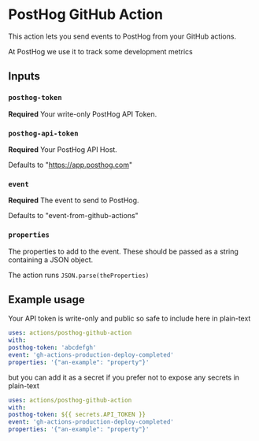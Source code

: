 # PostHog GitHub Action

This action lets you send events to PostHog from your GitHub actions.

At PostHog we use it to track some development metrics

## Inputs

### `posthog-token`

**Required** Your write-only PostHog API Token.

### `posthog-api-token`

**Required** Your PostHog API Host.

Defaults to "https://app.posthog.com"

### `event`

**Required** The event to send to PostHog.

Defaults to "event-from-github-actions"

### `properties`

The properties to add to the event. These should be passed as a string containing a JSON object.

The action runs `JSON.parse(theProperties)`

## Example usage

Your API token is write-only and public so safe to include here in plain-text

```yaml
uses: actions/posthog-github-action
with:
posthog-token: 'abcdefgh'
event: 'gh-actions-production-deploy-completed'
properties: '{"an-example": "property"}'
```

but you can add it as a secret if you prefer not to expose any secrets in plain-text

```yaml
uses: actions/posthog-github-action
with:
posthog-token: ${{ secrets.API_TOKEN }} 
event: 'gh-actions-production-deploy-completed'
properties: '{"an-example": "property"}'
```